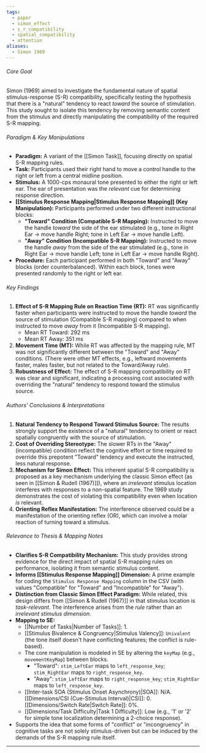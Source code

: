 ```yaml
---
tags:
  - paper
  - simon_effect
  - s_r_compatibility
  - spatial_compatibility
  - attention
aliases:
  - Simon 1969
---
```

###### Core Goal
Simon (1969) aimed to investigate the fundamental nature of spatial stimulus-response (S-R) compatibility, specifically testing the hypothesis that there is a "natural" tendency to react *toward* the source of stimulation. This study sought to isolate this tendency by removing semantic content from the stimulus and directly manipulating the compatibility of the required S-R mapping.

###### Paradigm & Key Manipulations

*   **Paradigm:** A variant of the [[Simon Task]], focusing directly on spatial S-R mapping rules.
*   **Task:** Participants used their right hand to move a control handle to the right or left from a central midline position.
*   **Stimulus:** A 1000-cps monaural tone presented to either the right or left ear. The ear of presentation was the *relevant* cue for determining response direction.
*   **[[Stimulus Response Mapping|Stimulus Response Mapping]] (Key Manipulation):** Participants performed under two different instructional blocks:
    *   **"Toward" Condition (Compatible S-R Mapping):** Instructed to move the handle *toward* the side of the ear stimulated (e.g., tone in Right Ear → move handle Right; tone in Left Ear → move handle Left).
    *   **"Away" Condition (Incompatible S-R Mapping):** Instructed to move the handle *away* from the side of the ear stimulated (e.g., tone in Right Ear → move handle Left; tone in Left Ear → move handle Right).
*   **Procedure:** Each participant performed in both "Toward" and "Away" blocks (order counterbalanced). Within each block, tones were presented randomly to the right or left ear.

###### Key Findings

1.  **Effect of S-R Mapping Rule on Reaction Time (RT):** RT was significantly faster when participants were instructed to move the handle *toward* the source of stimulation (Compatible S-R mapping) compared to when instructed to move *away* from it (Incompatible S-R mapping).
    *   Mean RT Toward: 292 ms
    *   Mean RT Away: 351 ms
2.  **Movement Time (MT):** While RT was affected by the mapping rule, MT was not significantly different between the "Toward" and "Away" conditions. (There were other MT effects, e.g., leftward movements faster, males faster, but not related to the Toward/Away rule).
3.  **Robustness of Effect:** The effect of S-R mapping compatibility on RT was clear and significant, indicating a processing cost associated with overriding the "natural" tendency to respond toward the stimulus source.

###### Authors' Conclusions & Interpretations

1.  **Natural Tendency to Respond Toward Stimulus Source:** The results strongly support the existence of a "natural" tendency to orient or react spatially congruently with the source of stimulation.
2.  **Cost of Overriding Stereotype:** The slower RTs in the "Away" (incompatible) condition reflect the cognitive effort or time required to override this prepotent "Toward" tendency and execute the instructed, less natural response.
3.  **Mechanism for Simon Effect:** This inherent spatial S-R compatibility is proposed as a key mechanism underlying the classic Simon effect (as seen in [[Simon & Rudell (1967)]]), where an *irrelevant* stimulus location interferes with responses to a non-spatial feature. The 1969 study demonstrates the cost of violating this compatibility even when location *is* relevant.
4.  **Orienting Reflex Manifestation:** The interference observed could be a manifestation of the orienting reflex (OR), which can involve a molar reaction of turning toward a stimulus.

###### Relevance to Thesis & Mapping Notes

*   **Clarifies S-R Compatibility Mechanism:** This study provides strong evidence for the direct impact of spatial S-R mapping rules on performance, isolating it from semantic stimulus content.
*   **Informs [[Stimulus Response Mapping]] Dimension:** A prime example for coding the  `Stimulus Response Mapping` column in the CSV (with values "Compatible" for "Toward" and "Incompatible" for "Away").
*   **Distinction from Classic Simon Effect Paradigm:** While related, this design differs from [[Simon & Rudell (1967)]] in that stimulus location is *task-relevant*. The interference arises from the *rule* rather than an *irrelevant stimulus dimension*.
*   **Mapping to SE:**
    *   [[Number of Tasks|Number of Tasks]]: 1.
    *   [[Stimulus Bivalence & Congruency|Stimulus Valency]]: `Univalent` (the tone itself doesn't have conflicting features; the conflict is rule-based).
    *   The core manipulation is modeled in SE by altering the `keyMap` (e.g., `movementKeyMap`) between blocks.
        *   "Toward": `stim_LeftEar` maps to `left_response_key`; `stim_RightEar` maps to `right_response_key`.
        *   "Away": `stim_LeftEar` maps to `right_response_key`; `stim_RightEar` maps to `left_response_key`.
    *   [[Inter-task SOA (Stimulus Onset Asynchrony)|SOA]]: N/A. [[Dimensions/CSI (Cue-Stimulus Interval)|CSI]]: 0. [[Dimensions/Switch Rate|Switch Rate]]: 0%.
    *   [[Dimensions/Task Difficulty|Task 1 Difficulty]]: Low (e.g., '1' or '2' for simple tone localization determining a 2-choice response).
*   Supports the idea that some forms of "conflict" or "incongruency" in cognitive tasks are not solely stimulus-driven but can be induced by the demands of the S-R mapping rule itself.

---